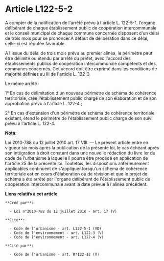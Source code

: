 # Article L122-5-2

A compter de la notification de l'arrêté prévu à l'article L. 122-5-1, l'organe délibérant de chaque établissement public de
coopération intercommunale et le conseil municipal de chaque commune concernée disposent d'un délai de trois mois pour se
prononcer.A défaut de délibération dans ce délai, celle-ci est réputée favorable.

A l'issue du délai de trois mois prévu au premier alinéa, le périmètre peut être délimité ou étendu par arrêté du préfet,
avec l'accord des établissements publics de coopération intercommunale compétents et des communes concernés. Cet accord doit
être exprimé dans les conditions de majorité définies au III de l'article L. 122-3. 

Le même arrêté : 

1° En cas de délimitation d'un nouveau périmètre de schéma de cohérence territoriale, crée l'établissement public chargé de
son élaboration et de son approbation prévu à l'article L. 122-4 ; 

2° En cas d'extension d'un périmètre de schéma de cohérence territoriale existant, étend le périmètre de l'établissement
public chargé de son suivi prévu à l'article L. 122-4.

**Nota:**

Loi 2010-788 du 12 juillet 2010 art. 17 VIII. ― Le présent article entre en vigueur six mois après la publication de la
présente loi, le cas échéant après son intégration à droit constant dans une nouvelle rédaction du livre Ier du code de
l'urbanisme à laquelle il pourra être procédé en application de l'article 25 de la présente loi.
Toutefois, les dispositions antérieurement applicables continuent de s'appliquer lorsqu'un schéma de cohérence territoriale
est en cours d'élaboration ou de révision et que le projet de schéma a été arrêté par l'organe délibérant de l'établissement
public de coopération intercommunale avant la date prévue à l'alinéa précédent.

**Liens relatifs à cet article**

	**Créé par**:

	  - Loi n°2010-788 du 12 juillet 2010 - art. 17 (V)

	**Cite**:

	  - Code de l'urbanisme - art. L122-5-1 (VD)
	  - Code de l'environnement - art. L122-3 (V)
	  - Code de l'environnement - art. L122-4 (V)

	**Cité par**:

	  - Code de l'urbanisme - art. R*122-12 (V)
